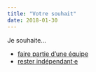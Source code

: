 ```yaml
---
title: "Votre souhait"
date: 2018-01-30
---
```


Je souhaite…

- [faire partie d’une équipe](1/)
- [rester indépendant·e](2/)
